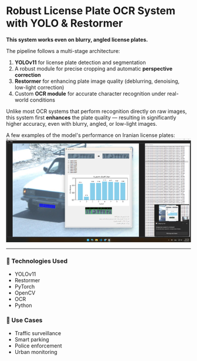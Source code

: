 # Robust License Plate OCR System with YOLO & Restormer

**This system works even on blurry, angled license plates.**

The pipeline follows a multi-stage architecture:

1. **YOLOv11** for license plate detection and segmentation  
2. A robust module for precise cropping and automatic **perspective correction**  
3. **Restormer** for enhancing plate image quality (deblurring, denoising, low-light correction)  
4. Custom **OCR module** for accurate character recognition under real-world conditions

Unlike most OCR systems that perform recognition directly on raw images, this system first **enhances** the plate quality — resulting in significantly higher accuracy, even with blurry, angled, or low-light images.


A few examples of the model's performance on Iranian license plates:
<img src="Screenshot 2025-07-26 210210.png" width="600"/>

---

### 🔧 Technologies Used
- YOLOv11  
- Restormer  
- PyTorch  
- OpenCV  
- OCR  
- Python  

### 📌 Use Cases
- Traffic surveillance  
- Smart parking  
- Police enforcement  
- Urban monitoring  
